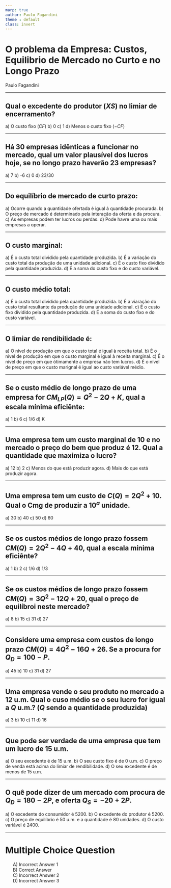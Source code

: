 ```yaml
---
marp: true
author: Paulo Fagandini
theme : default
class: invert
---
```


# O problema da Empresa: Custos, Equilibrio de Mercado no Curto e no Longo Prazo
Paulo Fagandini

---

## Qual o excedente do produtor ($XS$) no limiar de encerramento?
a) O custo fixo ($CF$)
b) 0
c) 1
d) Menos o custo fixo ($-CF$)

---

## Há 30 empresas idênticas a funcionar no mercado, qual um valor plausível dos lucros hoje, se no longo prazo haverão 23 empresas?
a) 7
b) -6
c) 0
d) 23/30

---

## Do equilíbrio de mercado de curto prazo:

a) Ocorre quando a quantidade ofertada é igual à quantidade procurada.
b) O preço de mercado é determinado pela interação da oferta e da procura.
c) As empresas podem ter lucros ou perdas.
d) Pode havre uma ou mais empresas a operar.

---

## O custo marginal:
a) É o custo total dividido pela quantidade produzida.
b) É a variação do custo total da produção de uma unidade adicional.
c) É o custo fixo dividido pela quantidade produzida.
d) É a soma do custo fixo e do custo variável.

---

## O custo médio total:
a) É o custo total dividido pela quantidade produzida.
b) É a viaração do custo total resultante da produção de uma unidade adicional.
c) É o custo fixo dividido pela quantidade produzida.
d) É a soma do custo fixo e do custo variável.

---

## O limiar de rendibilidade é:
a) O nível de produção em que o custo total é igual à receita total.
b) É o nível de produção em que o custo marginal é igual à receita marginal.
c) É o nível de preço em que ótimamente a empresa não tem lucros.
d) É o nível de preço em que o custo marignal é igual ao custo variável médio.

---

## Se o custo médio de longo prazo de uma empresa for $CM_{LP}(Q)=Q^2-2Q+K$, qual a escala mínima eficiênte:
a) 1
b) 6
c) 1/6
d) K

---

## Uma empresa tem um custo marginal de 10 e no mercado o preço do bem que produz é 12. Qual a quantidade que maximiza o lucro?
a) 12
b) 2
c) Menos do que está produzir agora.
d) Mais do que está produzir agora.

---

## Uma empresa tem um custo de $C(Q)=2Q^2+10$. Qual o Cmg de produzir a $10^a$ unidade.
a) 30
b) 40
c) 50
d) 60

---

## Se os custos médios de longo prazo fossem $CM(Q)=2Q^2-4Q+40$, qual a escala mínima eficiênte?

a) 1
b) 2
c) 1/6
d) 1/3

---

## Se os custos médios de longo prazo fossem $CM(Q)=3Q^2-12Q+20$, qual o preço de equilíbroi neste mercado?
a) 8
b) 15
c) 31
d) 27

---

## Considere uma empresa com custos de longo prazo $CM(Q)=4Q^2-16Q+26$. Se a procura for $Q_D=100-P$.
a) 45
b) 10
c) 31
d) 27

---

## Uma empresa vende o seu produto no mercado a 12 u.m. Qual o cuso médio se o seu lucro for igual a $Q$ u.m.? ($Q$ sendo a quantidade produzida)

a) 3
b) 10
c) 11
d) 16

---

## Que pode ser verdade de uma empresa que tem um lucro de 15 u.m.
a) O seu excedente é de 15 u.m.
b) O seu custo fixo é de 0 u.m.
c) O preço de venda está acima do limiar de rendibilidade.
d) O seu excedente é de menos de 15 u.m.

---

## O quê pode dizer de um mercado com procura de $Q_D=180-2P$, e oferta $Q_S=-20+2P$.
a) O excedente do consumidor é 5200.
b) O excedente do produtor é 5200.
c) O preço de equilíbrio é 50 u.m. e a quantidade é 80 unidades.
d) O custo variável é 2400.

---

# Multiple Choice Question

- [ ] A) Incorrect Answer 1
- [x] B) Correct Answer
- [ ] C) Incorrect Answer 2
- [ ] D) Incorrect Answer 3

<style>
input[type="checkbox"] {
    display: none;
}

input[type="checkbox"] + label {
    background-color: #fff;
    padding: 5px;
    cursor: pointer;
}

input[type="checkbox"]:checked + label {
    background-color: lightgreen;
    animation: highlight 2s;
}

@keyframes highlight {
    0% {
        background-color: lightgreen;
    }
    50% {
        background-color: #fff;
    }
    100% {
        background-color: lightgreen;
    }
}
</style>